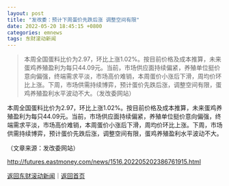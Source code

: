 ```yaml
---
layout: post
title: "发改委：预计下周蛋价先跌后涨 调整空间有限"
date: 2022-05-20 18:45:15 +0800
categories: emnews
tags: 东财滚动新闻
---
```

> 本周全国蛋料比价为2.97，环比上涨1.02%。按目前价格及成本推算，未来蛋鸡养殖盈利为每只44.09元。当前，市场供应面持续偏紧，养殖单位挺价意向偏强，终端需求平淡，市场高价难销，本周蛋价小涨后下滑，周均价环比上涨。下周，市场供需持续博弈，预计蛋价先跌后涨，调整空间有限，蛋鸡养殖盈利水平波动不大。（发改委网站）

<p>本周全国蛋料比价为2.97，环比上涨1.02%。按目前价格及成本推算，未来蛋鸡养殖盈利为每只44.09元。当前，市场供应面持续偏紧，养殖单位挺价意向偏强，终端需求平淡，市场高价难销，本周蛋价小涨后下滑，周均价环比上涨。下周，市场供需持续博弈，预计蛋价先跌后涨，调整空间有限，蛋鸡养殖盈利水平波动不大。</p><p class="em_media">（文章来源：发改委网站）</p>

<http://futures.eastmoney.com/news/1516,202205202386761915.html>

[返回东财滚动新闻](//finews.withounder.com/emnews/)｜[返回首页](//finews.withounder.com/)